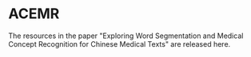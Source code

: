 # ACEMR
The resources in the paper "Exploring Word Segmentation and Medical Concept Recognition for Chinese Medical Texts" are released here.
